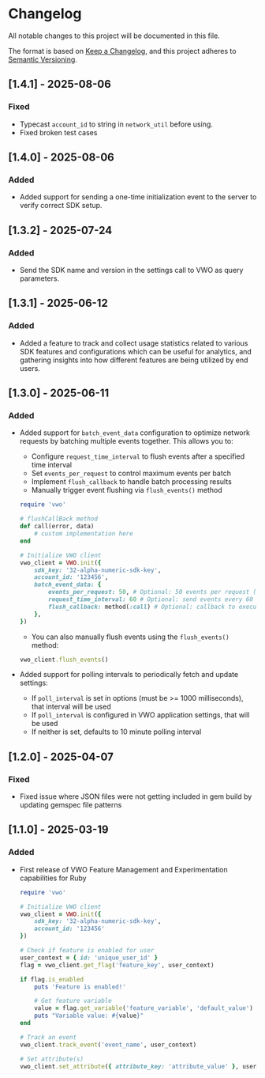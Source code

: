 # Changelog

All notable changes to this project will be documented in this file.

The format is based on [Keep a Changelog](https://keepachangelog.com/en/1.0.0/),
and this project adheres to [Semantic Versioning](https://semver.org/spec/v2.0.0.html).

## [1.4.1] - 2025-08-06

### Fixed

- Typecast `account_id` to string in `network_util` before using.
- Fixed broken test cases

## [1.4.0] - 2025-08-06

### Added

- Added support for sending a one-time initialization event to the server to verify correct SDK setup.

## [1.3.2] - 2025-07-24

### Added

- Send the SDK name and version in the settings call to VWO as query parameters.


## [1.3.1] - 2025-06-12

### Added

- Added a feature to track and collect usage statistics related to various SDK features and configurations which can be useful for analytics, and gathering insights into how different features are being utilized by end users.

## [1.3.0] - 2025-06-11

### Added

- Added support for `batch_event_data` configuration to optimize network requests by batching multiple events together. This allows you to:

    - Configure `request_time_interval` to flush events after a specified time interval
    - Set `events_per_request` to control maximum events per batch
    - Implement `flush_callback` to handle batch processing results
    - Manually trigger event flushing via `flush_events()` method

    ```ruby
    require 'vwo'

    # flushCallBack method
    def call(error, data)
        # custom implementation here
    end

    # Initialize VWO client
    vwo_client = VWO.init({
        sdk_key: '32-alpha-numeric-sdk-key',
        account_id: '123456',
        batch_event_data: {
            events_per_request: 50, # Optional: 50 events per request (default is 100)
            request_time_interval: 60 # Optional: send events every 60 seconds (default is 600 seconds)
            flush_callback: method(:call) # Optional: callback to execute after flush
        },
    })
    ```

    - You can also manually flush events using the `flush_events()` method:

    ```ruby
    vwo_client.flush_events()
    ```
- Added support for polling intervals to periodically fetch and update settings:
    - If `poll_interval` is set in options (must be >= 1000 milliseconds), that interval will be used
    - If `poll_interval` is configured in VWO application settings, that will be used
    - If neither is set, defaults to 10 minute polling interval

## [1.2.0] - 2025-04-07

### Fixed

- Fixed issue where JSON files were not getting included in gem build by updating gemspec file patterns

## [1.1.0] - 2025-03-19

### Added

- First release of VWO Feature Management and Experimentation capabilities for Ruby

    ```ruby
    require 'vwo'

    # Initialize VWO client
    vwo_client = VWO.init({
        sdk_key: '32-alpha-numeric-sdk-key',
        account_id: '123456'
    })

    # Check if feature is enabled for user
    user_context = { id: 'unique_user_id' }
    flag = vwo_client.get_flag('feature_key', user_context)

    if flag.is_enabled
        puts 'Feature is enabled!'

        # Get feature variable
        value = flag.get_variable('feature_variable', 'default_value')
        puts "Variable value: #{value}"
    end

    # Track an event
    vwo_client.track_event('event_name', user_context)

    # Set attribute(s)
    vwo_client.set_attribute({ attribute_key: 'attribute_value' }, user_context)
    ```
